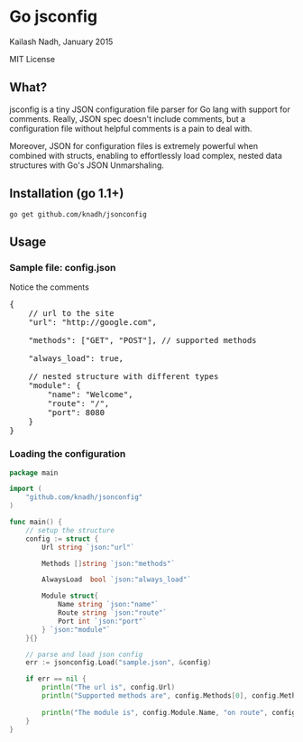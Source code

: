 # Go jsconfig

Kailash Nadh, January 2015

MIT License

## What?
jsconfig is a tiny JSON configuration file parser for Go lang with support for comments.
Really, JSON spec doesn't include comments, but a configuration file without helpful
comments is a pain to deal with.

Moreover, JSON for configuration files is extremely powerful when combined with structs,
enabling to effortlessly load complex, nested data structures with Go's JSON Unmarshaling.

## Installation (go 1.1+)
`go get github.com/knadh/jsonconfig`

## Usage
### Sample file: config.json
Notice the comments
<pre>
{
	// url to the site
	"url": "http://google.com",

	"methods": ["GET", "POST"], // supported methods

	"always_load": true,

	// nested structure with different types
	"module": {
		"name": "Welcome",
		"route": "/",
		"port": 8080
	}
}
</pre>

### Loading the configuration
```go
package main

import (
	"github.com/knadh/jsonconfig"
)

func main() {
	// setup the structure
	config := struct {
		Url string `json:"url"`

		Methods []string `json:"methods"`

		AlwaysLoad  bool `json:"always_load"`

		Module struct{
			Name string `json:"name"`
			Route string `json:"route"`
			Port int `json:"port"`
		} `json:"module"`
	}{}

	// parse and load json config
	err := jsonconfig.Load("sample.json", &config)

	if err == nil {
		println("The url is", config.Url)
		println("Supported methods are", config.Methods[0], config.Methods[1])
		
		println("The module is", config.Module.Name, "on route", config.Module.Route)
	}
}
```